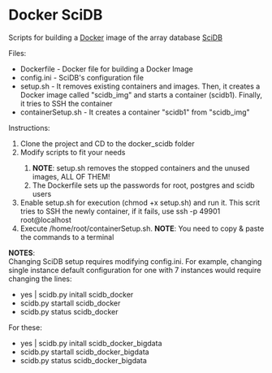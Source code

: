 Docker SciDB
============

Scripts for building a <a href="http://www.docker.com/">Docker</a> image of the array database <a href="http://www.scidb.org/">SciDB</a> 

Files:
<ul>
<li>Dockerfile - Docker file for building a Docker Image</li>
<li>config.ini - SciDB's configuration file</li>
<li>setup.sh - It removes existing containers and images. Then, it creates a Docker image called "scidb_img" and starts a container (scidb1). Finally, it tries to SSH the container</li>
<li>containerSetup.sh - It creates a container "scidb1" from "scidb_img"</li>
</ul> 

Instructions:

<ol>
<li>Clone the project and CD to the docker_scidb folder</li>
<li>Modify scripts to fit your needs</li>
	<ol>
		<li><b>NOTE</b>: setup.sh removes the stopped containers and the unused images, ALL OF THEM!</li>
		<li>The Dockerfile sets up the passwords for root, postgres and scidb users</li>
	</ol> 
<li>Enable setup.sh for execution (chmod +x setup.sh) and run it. This scrit tries to SSH the newly container, if it fails, use ssh -p 49901 root@localhost</li>
<li>Execute /home/root/containerSetup.sh. <b>NOTE</b>: You need to copy & paste the commands to a terminal</li>
</ol> 

<b>NOTES</b>:<br/>
Changing SciDB setup requires modifying config.ini. For example, changing single instance default configuration for one with 7 instances would require changing the lines:

<ul>
<li>yes | scidb.py initall scidb_docker</li>
<li>scidb.py startall scidb_docker</li>
<li>scidb.py status scidb_docker</li>
</ul>


For these:
<ul>
<li>yes | scidb.py initall scidb_docker_bigdata</li>
<li>scidb.py startall scidb_docker_bigdata</li>
<li>scidb.py status scidb_docker_bigdata</li>
</ul>